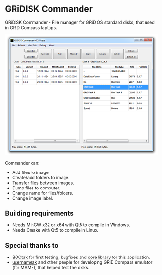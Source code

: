 # GRiDISK Commander
GRiDISK Commander - File manager for GRiD OS standard disks, that used in GRiD Compass laptops.

![Main Window](https://raw.githubusercontent.com/Bs0Dd/GRiDISKCOM/main/mainwindow.png)

Commander can:

* Add files to image.
* Create/add folders to image.
* Transfer files between images.
* Dump files to computer.
* Change name for files/folders.
* Change image label.

## Building requirements
* Needs MinGW x32 or x64 with Qt5 to compile in Windows.
* Needs Cmake with Qt5 to compile in Linux.

## Special thanks to
* [BOOtak](https://github.com/BOOtak) for first testing, bugfixes and [core library](https://github.com/BOOtak/CCOS-disk-utils) for this application.
* [usernameak](https://github.com/usernameak) and other people for developing GRiD Compass emulator (for MAME), that helped test the disks.
